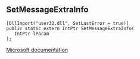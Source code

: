 ## SetMessageExtraInfo

```
[DllImport("user32.dll", SetLastError = true)]
public static extern IntPtr SetMessageExtraInfo(
   IntPtr lParam
);
```

[Microsoft documentation](https://docs.microsoft.com/en-us/windows/win32/api/winuser/nf-winuser-setmessageextrainfo)
